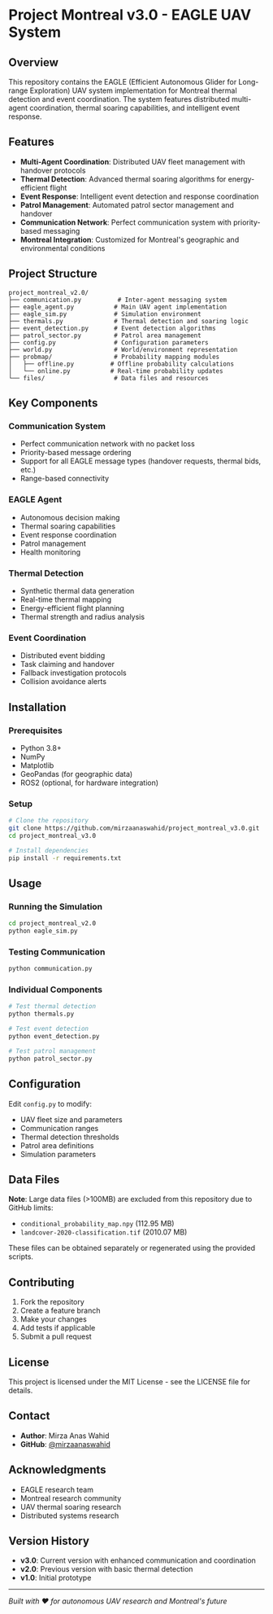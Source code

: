 # Project Montreal v3.0 - EAGLE UAV System

## Overview
This repository contains the EAGLE (Efficient Autonomous Glider for Long-range Exploration) UAV system implementation for Montreal thermal detection and event coordination. The system features distributed multi-agent coordination, thermal soaring capabilities, and intelligent event response.

## Features
- **Multi-Agent Coordination**: Distributed UAV fleet management with handover protocols
- **Thermal Detection**: Advanced thermal soaring algorithms for energy-efficient flight
- **Event Response**: Intelligent event detection and response coordination
- **Patrol Management**: Automated patrol sector management and handover
- **Communication Network**: Perfect communication system with priority-based messaging
- **Montreal Integration**: Customized for Montreal's geographic and environmental conditions

## Project Structure
```
project_montreal_v2.0/
├── communication.py          # Inter-agent messaging system
├── eagle_agent.py           # Main UAV agent implementation
├── eagle_sim.py             # Simulation environment
├── thermals.py              # Thermal detection and soaring logic
├── event_detection.py       # Event detection algorithms
├── patrol_sector.py         # Patrol area management
├── config.py                # Configuration parameters
├── world.py                 # World/environment representation
├── probmap/                 # Probability mapping modules
│   ├── offline.py          # Offline probability calculations
│   └── online.py           # Real-time probability updates
└── files/                   # Data files and resources
```

## Key Components

### Communication System
- Perfect communication network with no packet loss
- Priority-based message ordering
- Support for all EAGLE message types (handover requests, thermal bids, etc.)
- Range-based connectivity

### EAGLE Agent
- Autonomous decision making
- Thermal soaring capabilities
- Event response coordination
- Patrol management
- Health monitoring

### Thermal Detection
- Synthetic thermal data generation
- Real-time thermal mapping
- Energy-efficient flight planning
- Thermal strength and radius analysis

### Event Coordination
- Distributed event bidding
- Task claiming and handover
- Fallback investigation protocols
- Collision avoidance alerts

## Installation

### Prerequisites
- Python 3.8+
- NumPy
- Matplotlib
- GeoPandas (for geographic data)
- ROS2 (optional, for hardware integration)

### Setup
```bash
# Clone the repository
git clone https://github.com/mirzaanaswahid/project_montreal_v3.0.git
cd project_montreal_v3.0

# Install dependencies
pip install -r requirements.txt
```

## Usage

### Running the Simulation
```bash
cd project_montreal_v2.0
python eagle_sim.py
```

### Testing Communication
```bash
python communication.py
```

### Individual Components
```bash
# Test thermal detection
python thermals.py

# Test event detection
python event_detection.py

# Test patrol management
python patrol_sector.py
```

## Configuration
Edit `config.py` to modify:
- UAV fleet size and parameters
- Communication ranges
- Thermal detection thresholds
- Patrol area definitions
- Simulation parameters

## Data Files
**Note**: Large data files (>100MB) are excluded from this repository due to GitHub limits:
- `conditional_probability_map.npy` (112.95 MB)
- `landcover-2020-classification.tif` (2010.07 MB)

These files can be obtained separately or regenerated using the provided scripts.

## Contributing
1. Fork the repository
2. Create a feature branch
3. Make your changes
4. Add tests if applicable
5. Submit a pull request

## License
This project is licensed under the MIT License - see the LICENSE file for details.

## Contact
- **Author**: Mirza Anas Wahid
- **GitHub**: [@mirzaanaswahid](https://github.com/mirzaanaswahid)

## Acknowledgments
- EAGLE research team
- Montreal research community
- UAV thermal soaring research
- Distributed systems research

## Version History
- **v3.0**: Current version with enhanced communication and coordination
- **v2.0**: Previous version with basic thermal detection
- **v1.0**: Initial prototype

---
*Built with ❤️ for autonomous UAV research and Montreal's future* 